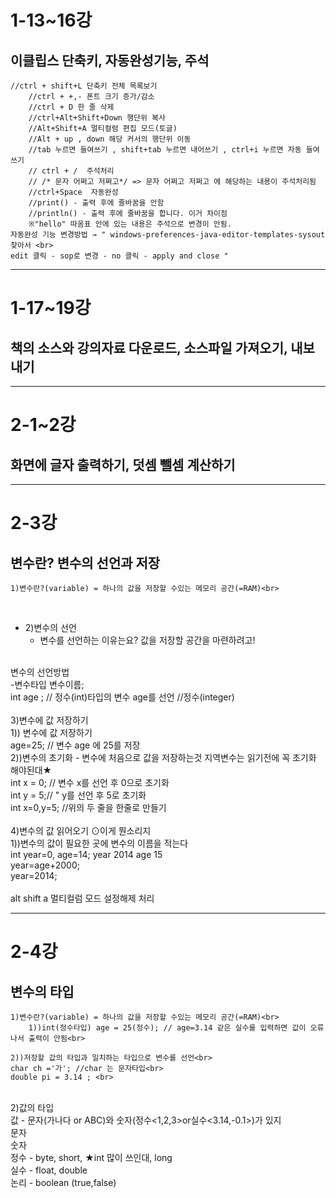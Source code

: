# 1-13~16강
## 이클립스 단축키, 자동완성기능, 주석
>
    //ctrl + shift+L 단축키 전체 목록보기
		//ctrl + +,- 폰트 크기 증가/감소
		//ctrl + D 한 줄 삭제
		//ctrl+Alt+Shift+Down 행단위 복사			
		//Alt+Shift+A 멀티컬럼 편집 모드(토글) 
		//Alt + up , down 해당 커서의 행단위 이동
		//tab 누르면 들여쓰기 , shift+tab 누르면 내어쓰기 , ctrl+i 누르면 자동 들여쓰기
		// ctrl + /  주석처리		
		// /* 문자 어쩌고 저쩌고*/ => 문자 어쩌고 저쩌고 에 해당하는 내용이 주석처리됨 
		//ctrl+Space  자동완성
		//print() - 출력 후에 줄바꿈을 안함
		//println() - 출력 후에 줄바꿈을 합니다. 이거 차이점 
		※"hello" 따옴표 안에 있는 내용은 주석으로 변경이 안됨.
    자동완성 기능 변경방법 → " windows-preferences-java-editor-templates-sysout 찾아서 <br>
    edit 클릭 - sop로 변경 - no 클릭 - apply and close "

<hr/>

# 1-17~19강<br>
## 책의 소스와 강의자료 다운로드, 소스파일 가져오기, 내보내기
>
<hr/>

# 2-1~2강<br>
## 화면에 글자 출력하기, 덧셈 뺄셈 계산하기

<hr/>


# 2-3강<br>
## 변수란? 변수의 선언과 저장<br>
    1)변수란?(variable) = 하나의 값을 저장할 수있는 메모리 공간(=RAM)<br>
<br>

* 2)변수의 선언
  * 변수를 선언하는 이유는요? 값을 저장할 공간을 마련하려고!<br>
<br>
변수의 선언방법<br>	
-변수타입 	변수이름;<br>
int age ; // 정수(int)타입의 변수 age를 선언 //정수(integer)<br>
<br>
3)변수에 값 저장하기<br>
    1)) 변수에 값 저장하기<br>
        age=25; // 변수 age 에 25를 저장<br>
    2))변수의 초기화 - 변수에 처음으로 값을 저장하는것 지역변수는 읽기전에 꼭 초기화 해야된대★<br>
 		int x = 0; // 변수 x를 선언 후 0으로 초기화<br>
		int y = 5;// " y를 선언 후 5로 초기화<br>
		int x=0,y=5; //위의 두 줄을 한줄로 만들기<br>
<br>
4)변수의 값 읽어오기 ⊙이게 뭔소리지 <br>
	1))변수의 값이 필요한 곳에 변수의 이름을 적는다<br>
	  int year=0, age=14;		year 2014 age 15<br>
	     year=age+2000;<br>
	     year=2014;<br>
<br>
alt shift a 멀티컬럼 모드 설정해제 처리 <br>

<hr/>

# 2-4강<br>
## 변수의 타입<br>
    1)변수란?(variable) = 하나의 값을 저장할 수있는 메모리 공간(=RAM)<br>
        1))int(정수타입) age = 25(정수); // age=3.14 같은 실수를 입력하면 값이 오류나서 출력이 안됨<br>

    2))저장할 값의 타입과 일치하는 타입으로 변수를 선언<br>
	char ch ='가'; //char 는 문자타입<br>
	double pi = 3.14 ; <br>
<br>
    2)값의 타입<br>
	값 - 문자(가나다 or ABC)와 숫자(정수<1,2,3>or실수<3.14,-0.1>)가 있지<br>
	문자<br>
	숫자<br>
	정수 - byte, short, ★int 많이 쓰인대, long<br>
	실수 - float, double<br>
	논리 - boolean (true,false)<br>
